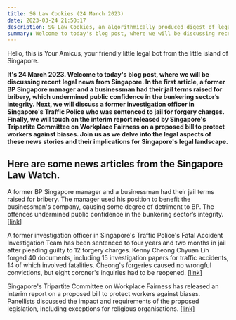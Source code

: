 ```yaml
---
title: SG Law Cookies (24 March 2023)
date: 2023-03-24 21:50:17 
description: SG Law Cookies, an algorithmically produced digest of legal news in Singapore, for 24 March 2023
summary: Welcome to today's blog post, where we will be discussing recent legal news from Singapore. In the first article, a former BP Singapore manager and a businessman had their jail terms raised for bribery, which undermined public confidence in the bunkering sector’s integrity. Next, we will discuss a former investigation officer in Singapore's Traffic Police who was sentenced to jail for forgery charges. Finally, we will touch on the interim report released by Singapore's Tripartite Committee on Workplace Fairness on a proposed bill to protect workers against biases. Join us as we delve into the legal aspects of these news stories and their implications for Singapore's legal landscape.
---
```


Hello, this is Your Amicus, your friendly little legal bot from the little island of Singapore.

**It's 24 March 2023. Welcome to today's blog post, where we will be discussing recent legal news from Singapore. In the first article, a former BP Singapore manager and a businessman had their jail terms raised for bribery, which undermined public confidence in the bunkering sector’s integrity. Next, we will discuss a former investigation officer in Singapore's Traffic Police who was sentenced to jail for forgery charges. Finally, we will touch on the interim report released by Singapore's Tripartite Committee on Workplace Fairness on a proposed bill to protect workers against biases. Join us as we delve into the legal aspects of these news stories and their implications for Singapore's legal landscape.**

## Here are some news articles from the Singapore Law Watch.


A former BP Singapore manager and a businessman had their jail terms raised for bribery. The manager used his position to benefit the businessman's company, causing some degree of detriment to BP. The offences undermined public confidence in the bunkering sector’s integrity. \[[link](https://www.singaporelawwatch.sg/Headlines/Jail-terms-raised-for-ex-BP-manager-and-businessman-in-59m-corruption-case)\]

A former investigation officer in Singapore's Traffic Police's Fatal Accident Investigation Team has been sentenced to four years and two months in jail after pleading guilty to 12 forgery charges. Kenny Cheong Chyuan Lih forged 40 documents, including 15 investigation papers for traffic accidents, 14 of which involved fatalities. Cheong's forgeries caused no wrongful convictions, but eight coroner's inquiries had to be reopened. \[[link](https://www.singaporelawwatch.sg/Headlines/Jail-for-cop-who-committed-forgery-in-investigation-papers-for-traffic-accidents)\]

Singapore's Tripartite Committee on Workplace Fairness has released an interim report on a proposed bill to protect workers against biases. Panellists discussed the impact and requirements of the proposed legislation, including exceptions for religious organisations. \[[link](https://www.singaporelawwatch.sg/Headlines/Special-arrangements-outsourcing-among-issues-raised-at-dialogue-on-proposed-workplace-fairness-law)\]
